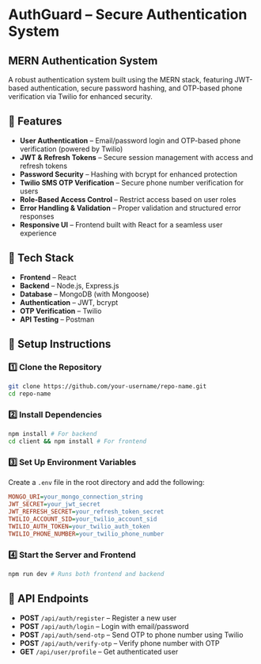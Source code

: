 # AuthGuard – Secure Authentication System

## MERN Authentication System

A robust authentication system built using the MERN stack, featuring JWT-based authentication, secure password hashing, and OTP-based phone verification via Twilio for enhanced security.

## 🚀 Features

- **User Authentication** – Email/password login and OTP-based phone verification (powered by Twilio)
- **JWT & Refresh Tokens** – Secure session management with access and refresh tokens
- **Password Security** – Hashing with bcrypt for enhanced protection
- **Twilio SMS OTP Verification** – Secure phone number verification for users
- **Role-Based Access Control** – Restrict access based on user roles
- **Error Handling & Validation** – Proper validation and structured error responses
- **Responsive UI** – Frontend built with React for a seamless user experience

## 🫠 Tech Stack

- **Frontend** – React
- **Backend** – Node.js, Express.js
- **Database** – MongoDB (with Mongoose)
- **Authentication** – JWT, bcrypt
- **OTP Verification** – Twilio
- **API Testing** – Postman

## 🚀 Setup Instructions

### 1️⃣ Clone the Repository

```sh
git clone https://github.com/your-username/repo-name.git  
cd repo-name
```

### 2️⃣ Install Dependencies

```sh
npm install # For backend  
cd client && npm install # For frontend
```

### 3️⃣ Set Up Environment Variables

Create a `.env` file in the root directory and add the following:

```ini
MONGO_URI=your_mongo_connection_string  
JWT_SECRET=your_jwt_secret  
JWT_REFRESH_SECRET=your_refresh_token_secret  
TWILIO_ACCOUNT_SID=your_twilio_account_sid  
TWILIO_AUTH_TOKEN=your_twilio_auth_token  
TWILIO_PHONE_NUMBER=your_twilio_phone_number  
```

### 4️⃣ Start the Server and Frontend

```sh
npm run dev # Runs both frontend and backend
```

## 📌 API Endpoints

- **POST** `/api/auth/register` – Register a new user
- **POST** `/api/auth/login` – Login with email/password
- **POST** `/api/auth/send-otp` – Send OTP to phone number using Twilio
- **POST** `/api/auth/verify-otp` – Verify phone number with OTP
- **GET** `/api/user/profile` – Get authenticated user

